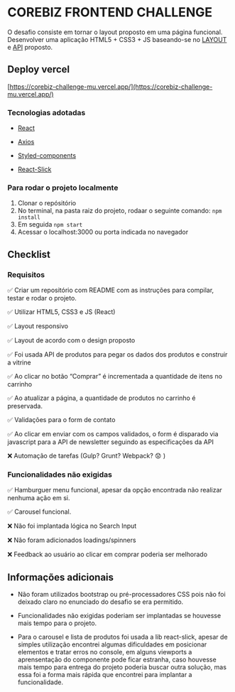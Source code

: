 # COREBIZ FRONTEND CHALLENGE
O desafio consiste em tornar o layout proposto em uma página funcional.
Desenvolver uma aplicação HTML5 + CSS3 + JS baseando-se no [LAYOUT](https://www.figma.com/file/awhTJyKgrjEOqPHUrrFBv0/Corebiz---Frontend-Challenge) e [API](https://documenter.getpostman.com/view/1811817/Szzj8yAq?version=latest) proposto.

## Deploy vercel
[https://corebiz-challenge-mu.vercel.app/](https://corebiz-challenge-mu.vercel.app/)

### Tecnologias adotadas
- [React](https://reactjs.org/)

- [Axios](https://www.npmjs.com/package/axios)

- [Styled-components](https://styled-components.com/)

- [React-Slick](https://react-slick.neostack.com/)

### Para rodar o projeto localmente
1. Clonar o repósitório
2. No terminal, na pasta raiz do projeto, rodaar o seguinte comando: `npm install`
3. Em seguida `npm start`
4. Acessar o localhost:3000 ou porta indicada no navegador

## Checklist
### Requisitos
✅ Criar um repositório com README com as instruções para compilar, testar e rodar o projeto.

✅ Utilizar HTML5, CSS3 e JS (React)

✅ Layout responsivo

✅ Layout de acordo com o design proposto

✅ Foi usada API de produtos para pegar os dados dos produtos e construir a vitrine

✅ Ao clicar no botão “Comprar” é incrementada a quantidade de itens no carrinho

✅ Ao atualizar a página, a quantidade de produtos no carrinho é preservada.

✅ Validações para o form de contato

✅ Ao clicar em enviar com os campos validados, o form é disparado via javascript para a API de newsletter seguindo as especificações da API

❌ Automação de tarefas (Gulp? Grunt? Webpack? 😟 )

### Funcionalidades não exigidas

✅ Hamburguer menu funcional, apesar da opção encontrada não realizar nenhuma ação em si.

✅ Carousel funcional.

❌ Não foi implantada lógica no Search Input

❌ Não foram adicionados loadings/spinners

❌ Feedback ao usuário ao clicar em comprar poderia ser melhorado

## Informações adicionais
- Não foram utilizados bootstrap ou pré-processadores CSS pois não foi deixado claro no enunciado do desafio se era permitido.

- Funcionalidades não exigidas poderiam ser implantadas se houvesse mais tempo para o projeto.

- Para o carousel e lista de produtos foi usada a lib react-slick, apesar de simples utilização encontrei algumas dificuldades em posicionar elementos e tratar erros no console, em alguns viewports a aprensentação do componente pode ficar estranha, caso houvesse mais tempo para entrega do projeto poderia buscar outra solução, mas essa foi a forma mais rápida que encontrei para implantar a funcionalidade.
